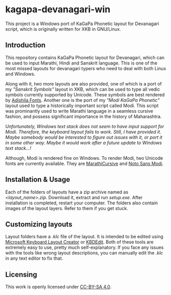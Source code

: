 # kagapa-devanagari-win
This project is a Windows port of KaGaPa Phonetic layout for Devanagari script, which is originally written for XKB in GNU/Linux.
## Introduction
This repository contains KaGaPa Phonetic layout for Devanagari, which can be used to input Marathi, Hindi and Sanskrit language. This is one of the most missed layouts for devanagari typers who need to deal with both Linux and Windows.

Along with it, two more layouts are also provided, one of which is a port of my _"Sanskrit Symbols"_ layout in XKB, which can be used to type all vedic symbols currently supported by Unicode. These symbols are best rendered by [Adishila Fonts](https://adishila.com/fonts/). Another one is the port of my _"Modi KaGaPa Phonetic"_ layout used to type a historically important script called Modi. This script was prominantly used to write Marathi language in a seamless cursive fashion, and possess significant importance in the history of Maharashtra.

_Unfortunately, Windows text stack does not seem to have input support for Modi. Therefore, the keyboard layout fails to work. Still, I have provided it. Maybe somebody would be interested to figure out issues with it, or port it in some other way. Maybe it would work after a future update to Windows text stack...!_

Although, Modi is rendered fine on Windows. To render Modi, two Unicode fonts are currently available. They are [MarathiCursive](https://github.com/MihailJP/MarathiCursive) and [Noto Sans Modi](https://fonts.google.com/noto/specimen/Noto+Sans+Modi).
## Installation & Usage
Each of the folders of layouts have a zip archive named as _\<layout_name\>.zip_. Download it, extract and run _setup.exe_. After installation is completed, restart your computer. The folders also contain images of the layout layers. Refer to them if you get stuck.

## Customizing layouts
Layout folders have a _.klc_ file of the layout. It is intended to be edited using [Microsoft Keyboard Layout Creator](https://www.microsoft.com/en-us/download/details.aspx?id=102134) or [KBDEdit](http://www.kbdedit.com/). Both of these tools are extremely easy to use, pretty much self-explanatory. If you face any issues with the tools like wrong layout descriptions, you can manually edit the _.klc_ in any text editor to fix that.

## Licensing
This work is openly licensed under [CC-BY-SA 4.0](https://creativecommons.org/licenses/by-sa/4.0/).
